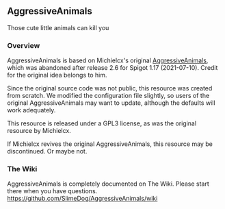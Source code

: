 ## AggressiveAnimals
Those cute little animals can kill you

### Overview

AggressiveAnimals is based on Michielcx's original [AggressiveAnimals](https://www.spigotmc.org/resources/aggressive-animals-➤-mobs-take-revenge-1-8-1-15.76716/), which was abandoned after release 2.6 for Spigot 1.17 (2021-07-10). Credit for the original idea belongs to him.

Since the original source code was not public, this resource was created from scratch. We modified the configuration file slightly, so users of the original AggressiveAnimals may want to update, although the defaults will work adequately.

This resource is released under a GPL3 license, as was the original resource by Michielcx.

If Michielcx revives the original AggressiveAnimals, this resource may be discontinued. Or maybe not.

### The Wiki

AggressiveAnimals is completely documented on The Wiki. Please start there when you have questions. https://github.com/SlimeDog/AggressiveAnimals/wiki

